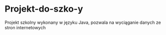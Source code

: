 # Projekt-do-szko-y
Projekt szkolny wykonany w języku Java, pozwala na wyciąganie danych ze stron internetowych

